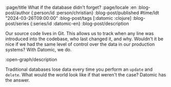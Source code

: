 :page/title What if the database didn't forget?
:page/locale :en
:blog-post/author {:person/id :person/christian}
:blog-post/published #time/ldt "2024-03-26T09:00:00"
:blog-post/tags [:datomic :clojure]
:blog-post/series {:series/id :datomic-en}
:blog-post/description

Our source code lives in Git. This allows us to track when any line was
introduced into the codebase, who last changed it, and why. Wouldn't it be nice
if we had the same level of control over the data in our production systems?
With Datomic, we do.

:open-graph/description

Traditional databases lose data every time you perform an `update` and `delete`.
What would the world look like if that weren't the case? Datomic has the answer.
